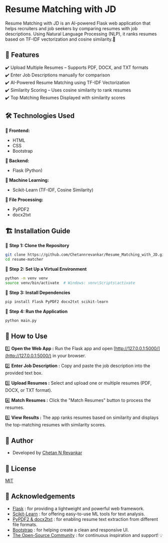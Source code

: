 # Resume Matching with JD

Resume Matching with JD is an AI-powered Flask web application that helps recruiters and job seekers by comparing resumes with job descriptions. Using Natural Language Processing (NLP), it ranks resumes based on TF-IDF vectorization and cosine similarity.🚀

## 🎯 Features

✔️ Upload Multiple Resumes – Supports PDF, DOCX, and TXT formats  
✔️ Enter Job Descriptions manually for comparison  
✔️ AI-Powered Resume Matching using TF-IDF Vectorization  
✔️ Similarity Scoring – Uses cosine similarity to rank resumes  
✔️ Top Matching Resumes Displayed with similarity scores  

## 🛠 Technologies Used

**🚀 Frontend:**  
- HTML  
- CSS  
- Bootstrap  

**🐍 Backend:**  
- Flask (Python)  

**🧠 Machine Learning:**  
- Scikit-Learn (TF-IDF, Cosine Similarity)  

**📜 File Processing:**  
- PyPDF2  
- docx2txt  

## 🏗 Installation Guide

🔹 **Step 1: Clone the Repository**

```bash
git clone https://github.com/Chetannrevankar/Resume_Matching_with_JD.git
cd resume-matcher
```

🔹 **Step 2: Set Up a Virtual Environment**

```bash
python -m venv venv
source venv/bin/activate  # Windows: venv\Scripts\activate
```

🔹 **Step 3: Install Dependencies**

```bash
pip install Flask PyPDF2 docx2txt scikit-learn
```

🔹 **Step 4: Run the Application**

```bash
python main.py
```

## 🎯 How to Use

1️⃣ **Open the Web App :**  Run the Flask app and open [http://127.0.0.1:5000/](http://127.0.0.1:5000/) in your browser.

2️⃣ **Enter Job Description :**  Copy and paste the job description into the provided text box.

3️⃣ **Upload Resumes :**  Select and upload one or multiple resumes (PDF, DOCX, or TXT format).

4️⃣ **Match Resumes :**  Click the "Match Resumes" button to process the resumes.

5️⃣ **View Results :**  The app ranks resumes based on similarity and displays the top-matching resumes with similarity scores.

## 📌 Author

- Developed by [Chetan N Revankar](https://github.com/Chetannrevankar)

## 📜 License

[MIT](https://github.com/Chetannrevankar/Resume_Matching_with_JD/blob/main/LICENSE)

## 🌟 Acknowledgements

- [Flask](https://flask.palletsprojects.com/en/stable/) : for providing a lightweight and powerful web framework.  
- [Scikit-Learn](https://scikit-learn.org/stable/index.html) : for offering easy-to-use ML tools for text analysis.  
- [PyPDF2 & docx2txt]() : for enabling resume text extraction from different file formats.  
- [Bootstrap](https://getbootstrap.com/) : for helping create a clean and responsive UI.  
- [The Open-Source Community]() : for continuous inspiration and support! 💡
